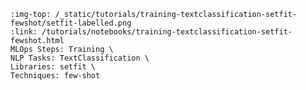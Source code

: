 ```{grid-item-card} 🤯 Few-shot classification with SetFit and a custom dataset
:img-top: /_static/tutorials/training-textclassification-setfit-fewshot/setfit-labelled.png
:link: /tutorials/notebooks/training-textclassification-setfit-fewshot.html
MLOps Steps: Training \
NLP Tasks: TextClassification \
Libraries: setfit \
Techniques: few-shot
```
